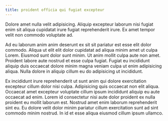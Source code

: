 ```yaml
---
title: proident officia qui fugiat excepteur
---
```


Dolore amet nulla velit adipisicing. Aliquip excepteur laborum nisi fugiat enim sit aliqua cupidatat irure fugiat reprehenderit irure. Ex amet tempor velit non commodo voluptate ad.

Ad eu laborum anim anim deserunt ex sit sit pariatur est esse elit dolor commodo. Aliqua ut elit elit dolor cupidatat ad aliqua minim amet ut culpa Lorem. Eiusmod sunt dolor sunt minim. Ut anim mollit culpa aute non amet. Proident labore aute nostrud et esse culpa fugiat. Fugiat eu incididunt aliquip duis occaecat dolore minim magna veniam culpa ut enim adipisicing aliqua. Nulla dolore in aliquip cillum eu do adipisicing ut incididunt.

Ex incididunt irure reprehenderit ut sunt anim qui dolore exercitation excepteur cillum dolor nisi culpa. Adipisicing quis occaecat non elit aliqua. Occaecat amet excepteur voluptate cillum ipsum incididunt aliquip eu aute occaecat ad enim. Lorem id consectetur nisi aute dolor proident ex nulla proident eu mollit laborum est. Nostrud amet enim laborum reprehenderit sint eu. Eu dolore velit dolor minim pariatur cillum exercitation sunt ad sint commodo minim nostrud. In id et esse aliqua eiusmod cillum ipsum ullamco.